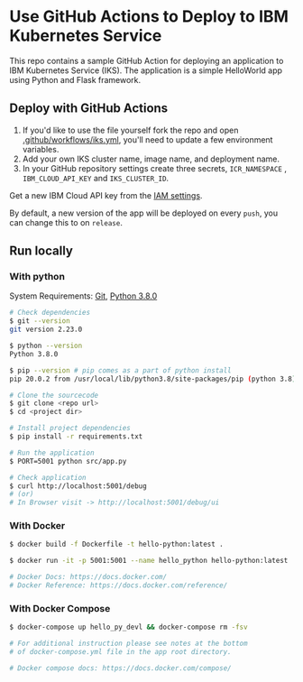 # Use GitHub Actions to Deploy to IBM Kubernetes Service

This repo contains a sample GitHub Action for deploying an application to IBM Kubernetes Service (IKS). The application is a simple HelloWorld app using Python and Flask framework.

## Deploy with GitHub Actions

1. If you'd like to use the file yourself fork the repo and open [.github/workflows/iks.yml](.github/workflows/iks.yml), you'll need to update a few environment variables.
1. Add your own IKS cluster name, image name, and deployment name.
1. In your GitHub repository settings create three secrets, `ICR_NAMESPACE` , `IBM_CLOUD_API_KEY` and `IKS_CLUSTER_ID`.

Get a new IBM Cloud API key from the [IAM settings](https://cloud.ibm.com/iam/apikeys).

By default, a new version of the app will be deployed on every `push`, you can change this to on `release`.

## Run locally

### With python

System Requirements: [Git](http://www.git-scm.com), [Python 3.8.0](https://www.python.org/downloads/)

```bash
# Check dependencies
$ git --version
git version 2.23.0

$ python --version
Python 3.8.0

$ pip --version # pip comes as a part of python install
pip 20.0.2 from /usr/local/lib/python3.8/site-packages/pip (python 3.8)

# Clone the sourcecode
$ git clone <repo url>
$ cd <project dir>

# Install project dependencies
$ pip install -r requirements.txt

# Run the application
$ PORT=5001 python src/app.py

# Check application
$ curl http://localhost:5001/debug
# (or)
# In Browser visit -> http://localhost:5001/debug/ui
```

### With Docker

```bash
$ docker build -f Dockerfile -t hello-python:latest .

$ docker run -it -p 5001:5001 --name hello_python hello-python:latest

# Docker Docs: https://docs.docker.com/
# Docker Reference: https://docs.docker.com/reference/
```

### With Docker Compose

```bash
$ docker-compose up hello_py_devl && docker-compose rm -fsv

# For additional instruction please see notes at the bottom
# of docker-compose.yml file in the app root directory.

# Docker compose docs: https://docs.docker.com/compose/
```
